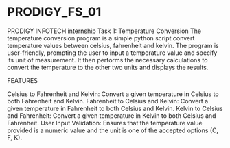 # PRODIGY_FS_01
PRODIGY INFOTECH internship 
Task 1: Temperature Conversion
  The temperature conversion program is a simple python script convert temperature values between celsius, fahrenheit and kelvin.
  The program is user-friendly, prompting the user to input a temperature value and specify its unit of measurement. It then performs the necessary calculations to convert the temperature to the other two units and displays the results.

 FEATURES
 
  Celsius to Fahrenheit and Kelvin: Convert a given temperature in Celsius to both Fahrenheit and Kelvin.
  Fahrenheit to Celsius and Kelvin: Convert a given temperature in Fahrenheit to both Celsius and Kelvin.
  Kelvin to Celsius and Fahrenheit: Convert a given temperature in Kelvin to both Celsius and Fahrenheit.
  User Input Validation: Ensures that the temperature value provided is a numeric value and the unit is one of the accepted options (C, F, K).
